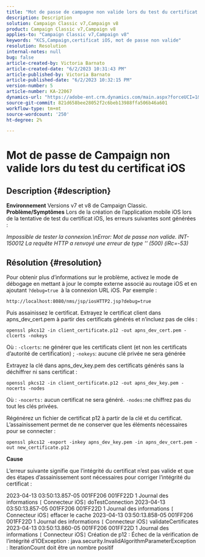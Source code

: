 ```yaml
---
title: "Mot de passe de campagne non valide lors du test du certificat iOS"
description: Description
solution: Campaign Classic v7,Campaign v8
product: Campaign Classic v7,Campaign v8
applies-to: "Campaign Classic v7,Campaign v8"
keywords: "KCS,Campaign,certificat iOS, mot de passe non valide"
resolution: Resolution
internal-notes: null
bug: false
article-created-by: Victoria Barnato
article-created-date: "6/2/2023 10:31:43 PM"
article-published-by: Victoria Barnato
article-published-date: "6/2/2023 10:32:15 PM"
version-number: 5
article-number: KA-22067
dynamics-url: "https://adobe-ent.crm.dynamics.com/main.aspx?forceUCI=1&pagetype=entityrecord&etn=knowledgearticle&id=151d1b3a-9501-ee11-8f6e-6045bd006149"
source-git-commit: 821d658bee28052f2c6beb13988ffa506b46a601
workflow-type: tm+mt
source-wordcount: '250'
ht-degree: 2%

---
```


# Mot de passe de Campaign non valide lors du test du certificat iOS

## Description {#description}

<b>Environnement</b>
Versions v7 et v8 de Campaign Classic.
<b>Problème/Symptômes</b>
Lors de la création de l’application mobile iOS lors de la tentative de test du certificat iOS, les erreurs suivantes sont générées :

*Impossible de tester la connexion.\nError: Mot de passe non valide. INT-150012 La requête HTTP a renvoyé une erreur de type &#39;&#39; (500) (iRc=-53)*


## Résolution {#resolution}


Pour obtenir plus d’informations sur le problème, activez le mode de débogage en mettant à jour le compte externe associé au routage iOS et en ajoutant `?debug=true `à la connexion URL iOS. Par exemple :

`http://localhost:8080/nms/jsp/iosHTTP2.jsp?debug=true`

Puis assainissez le certificat. Extrayez le certificat client dans apns_dev_cert.pem à partir des certificats générés et n’incluez pas de clés :

`openssl pkcs12 -in client_certificate.p12 -out apns_dev_cert.pem -clcerts -nokeys`

Où :
`-clcerts`: ne générer que les certificats client (et non les certificats d’autorité de certification) ;
`-nokeys`: aucune clé privée ne sera générée

Extrayez la clé dans apns_dev_key.pem des certificats générés sans la déchiffrer ni sans certificat :

`openssl pkcs12 -in client_certificate.p12 -out apns_dev_key.pem -nocerts -nodes`

Où :
`-nocerts:` aucun certificat ne sera généré.
`-nodes:`ne chiffrez pas du tout les clés privées.

Régénérez un fichier de certificat p12 à partir de la clé et du certificat. L’assainissement permet de ne conserver que les éléments nécessaires pour se connecter : 

`openssl pkcs12 -export -inkey apns_dev_key.pem -in apns_dev_cert.pem -out new_certificate.p12`

<b>Cause</b>

L’erreur suivante signifie que l’intégrité du certificat n’est pas valide et que des étapes d’assainissement sont nécessaires pour corriger l’intégrité du certificat :

2023-04-13 03:50:13.857-05 001FF206 001FF22D 1 Journal des informations `[` Connecteur iOS`]`  doTestConnection 2023-04-13 03:50:13.857-05 001FF206 001FF22D 1 Journal des informations `[` Connecteur iOS`]`  effacer le cache 2023-04-13 03:50:13.858-05 001FF206 001FF22D 1 Journal des informations `[` Connecteur iOS`]`  validateCertificates 2023-04-13 03:50:13.860-05 001FF206 001FF22D 1 Journal des informations `[` Connecteur iOS`]`  Création de p12 : Échec de la vérification de l’intégrité d’IOException : java.security.InvalidAlgorithmParameterException : IterationCount doit être un nombre positif

